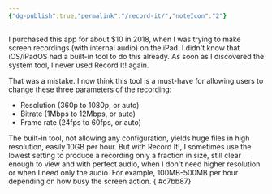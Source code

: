 ```yaml
---
{"dg-publish":true,"permalink":"/record-it/","noteIcon":"2"}
---
```


I purchased this app for about $10 in 2018, when I was trying to make screen recordings (with internal audio) on the iPad. I didn't know that iOS/iPadOS had a built-in tool to do this already. As soon as I discovered the system tool, I never used Record It! again.

That was a mistake. I now think this tool is a must-have for allowing users to change these three parameters of the recording:
- Resolution (360p to 1080p, or auto)
- Bitrate (1Mbps to 12Mbps, or auto)
- Frame rate (24fps to 60fps, or auto)

The built-in tool, not allowing any configuration, yields huge files in high resolution, easily 10GB per hour. But with Record It!, I sometimes use the lowest setting to produce a recording only a fraction in size, still clear enough to view and with perfect audio, when I don't need higher resolution or when I need only the audio. For example, 100MB-500MB per hour depending on how busy the screen action.
{ #c7bb87}
